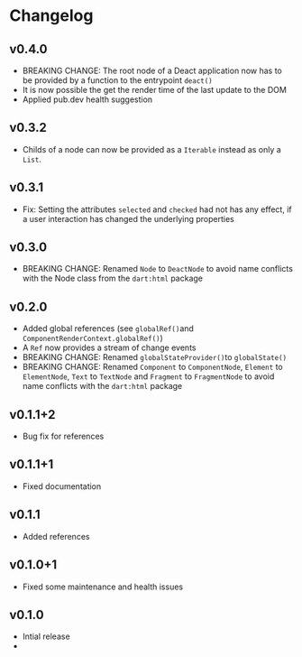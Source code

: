 # Changelog

## v0.4.0

- BREAKING CHANGE: The root node of a Deact application now has to be provided by a function to the entrypoint ```deact()```
- It is now possible the get the render time of the last update to the DOM
- Applied pub.dev health suggestion

## v0.3.2

- Childs of a node can now be provided as a ```Iterable``` instead as only a ```List```.

## v0.3.1

- Fix: Setting the attributes ```selected``` and ```checked``` had not has any effect, if a user interaction has changed the underlying properties

## v0.3.0

- BREAKING CHANGE: Renamed ```Node``` to ```DeactNode``` to avoid name conflicts with the Node class from the ```dart:html``` package

## v0.2.0

- Added global references (see ```globalRef()```and ```ComponentRenderContext.globalRef()```)
- A ```Ref``` now provides a stream of change events
- BREAKING CHANGE: Renamed ```globalStateProvider()```to ```globalState()```
- BREAKING CHANGE: Renamed ```Component``` to ```ComponentNode```, ```Element``` to ```ElementNode```, ```Text``` to ```TextNode``` and ```Fragment``` to ```FragmentNode``` to avoid name conflicts with the ```dart:html``` package

## v0.1.1+2

- Bug fix for references

## v0.1.1+1

- Fixed documentation

## v0.1.1

- Added references

## v0.1.0+1

- Fixed some maintenance and health issues

## v0.1.0

- Intial release
- 